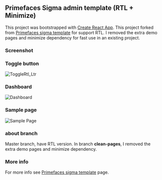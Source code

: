 ##  Primefaces Sigma admin template (RTL + Minimize)
This project was bootstrapped with [Create React App](https://github.com/facebookincubator/create-react-app).
This project forked from [Primefaces sigma template](https://github.com/primefaces/sigma)  for support RTL.
I removed the extra demo pages and minimize dependency for fast use in an existing project.

### Screenshot

### Toggle button

![ToggleRtl_Ltr](https://user-images.githubusercontent.com/2832024/56309906-b7814300-615f-11e9-8602-954120745755.gif)

### Dashboard

![Dashboard](https://user-images.githubusercontent.com/2832024/56295082-737f4580-6141-11e9-91d7-45a79f73e534.jpeg)

### Sample page

![Sample Page](https://user-images.githubusercontent.com/2832024/56294924-2602d880-6141-11e9-99b6-0b416b60298d.jpeg)

### about branch
Master branch, have RTL version. In branch **clean-pages**, I removed the extra demo pages and minimize dependency.

### More info
For more info see [Primefaces sigma template](https://github.com/primefaces/sigma) page.
